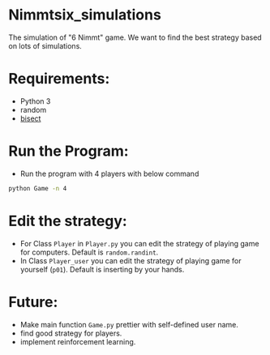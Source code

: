 # Nimmtsix_simulations
The simulation of "6 Nimmt" game. We want to find the best strategy based on lots of simulations.

# Requirements:
- Python 3
- random
- [bisect](https://docs.python.org/2/library/bisect.html)

# Run the Program:
- Run the program with 4 players with below command
```bash
python Game -n 4
```

# Edit the strategy:
- For Class `Player` in `Player.py` you can edit the strategy of playing game for computers. Default is `random.randint`.
- In Class `Player_user` you can edit the strategy of playing game for yourself (`p01`). Default is inserting by your hands.

# Future:
- Make main function `Game.py` prettier with self-defined user name.
- find good strategy for players.
- implement reinforcement learning.
